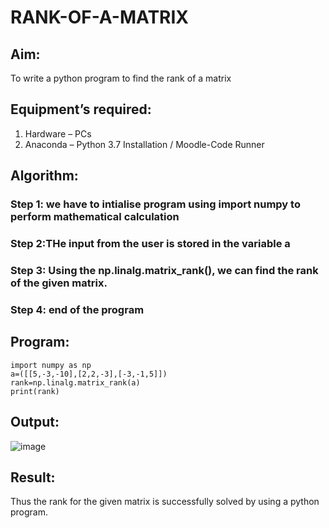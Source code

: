 # RANK-OF-A-MATRIX
## Aim:
To write a python program to find the rank of a matrix
## Equipment’s required:
1. 	Hardware – PCs
2. 	Anaconda – Python 3.7 Installation / Moodle-Code Runner
## Algorithm:
### Step 1: we have to intialise program using import numpy to perform mathematical calculation
### Step 2:THe input from the user is stored in the variable a 
### Step 3: Using the np.linalg.matrix_rank(), we can find the rank of the given matrix.
### Step 4: end of the program
## Program:
```
import numpy as np
a=([[5,-3,-10],[2,2,-3],[-3,-1,5]])
rank=np.linalg.matrix_rank(a)
print(rank)
```

## Output:
![image](https://github.com/user-attachments/assets/8ca8bfd1-e2d7-4da4-a69b-bc954f545230)

## Result:
Thus the rank for the given matrix is successfully solved by  using a python program.

